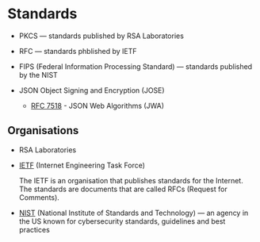 # Standards

* PKCS — standards published by RSA Laboratories

* RFC — standards phblished by IETF

* FIPS (Federal Information Processing Standard) — standards published by the NIST

* JSON Object Signing and Encryption (JOSE)
  * [RFC 7518](https://datatracker.ietf.org/doc/html/rfc7518) - JSON Web Algorithms (JWA)

## Organisations

* RSA Laboratories

* [IETF](https://www.ietf.org/) (Internet Engineering Task Force)

  The IETF is an organisation that publishes standards for the Internet. The standards are documents that are called RFCs (Request for Comments).
  
* [NIST](https://en.wikipedia.org/wiki/National_Institute_of_Standards_and_Technology) (National Institute of Standards and Technology) — an agency in the US known for cybersecurity standards, guidelines and best practices
